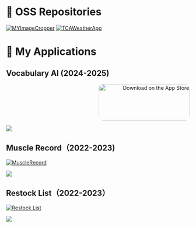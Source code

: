 # 🤖 OSS Repositories

[![MYImageCropper](https://github-readme-stats.vercel.app/api/pin/?username=Mucchoo&repo=MYImageCropper)](https://github.com/Mucchoo/MYImageCropper)
[![TCAWeatherApp](https://github-readme-stats.vercel.app/api/pin/?username=Mucchoo&repo=TCAWeatherApp)](https://github.com/Mucchoo/TCAWeatherApp)

# 🚀 My Applications

## Vocabulary AI (2024-2025)
<p align="right">
  <a href="https://apps.apple.com/jp/app/id6738453727">
    <img src="https://tools.applemediaservices.com/api/badges/download-on-the-app-store/black/en-us?size=250x83&amp;releaseDate=1641427200" alt="Download on the App Store" style="border-radius: 13px; width: 250px; height: 100px;">
  </a>
</p>
  
<img src="https://github.com/user-attachments/assets/7c7f7f39-5a1d-42f0-87bd-5e1b6040596b">

## Muscle Record（2022-2023)

[![MuscleRecord](https://github-readme-stats.vercel.app/api/pin/?username=Mucchoo&repo=MuscleRecord)](https://github.com/Mucchoo/MuscleRecord)

<img src="https://user-images.githubusercontent.com/97211329/174438254-57dea9b4-97fe-4c13-b179-856cd45d206e.png">

## Restock List（2022-2023）

[![Restock List](https://github-readme-stats.vercel.app/api/pin/?username=Mucchoo&repo=RestockList)](https://github.com/Mucchoo/RestockList)

<img src="https://user-images.githubusercontent.com/97211329/174438127-2aaf9e6c-dce3-41ce-b319-e401c001b937.png">
